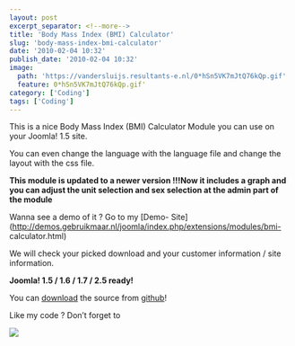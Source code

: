 ```yaml
---
layout: post
excerpt_separator: <!--more-->
title: 'Body Mass Index (BMI) Calculator'
slug: 'body-mass-index-bmi-calculator'
date: '2010-02-04 10:32'
publish_date: '2010-02-04 10:32'
image:
  path: 'https://vandersluijs.resultants-e.nl/0*hSn5VK7mJtQ76kQp.gif'
  feature: 0*hSn5VK7mJtQ76kQp.gif'
category: ['Coding']
tags: ['Coding']
---
```

This is a nice Body Mass Index (BMI) Calculator Module you can use on your
Joomla! 1.5 site.

You can even change the language with the language file and change the layout
with the css file.

 **This module is updated to a newer version !!!Now it includes a graph and
you can adjust the unit selection and sex selection at the admin part of the
module**

Wanna see a demo of it ? Go to my [Demo-
Site](http://demos.gebruikmaar.nl/joomla/index.php/extensions/modules/bmi-
calculator.html)  
  
We will check your picked download and your customer information / site
information.  
  
 **Joomla! 1.5 / 1.6 / 1.7 / 2.5 ready!**  
  
You can [download](https://github.com/tvdsluijs/bmi-calc/) the source from
[github](https://github.com/tvdsluijs/bmi-calc/)!  
  
Like my code ? Don’t forget to

![](https://vandersluijs.resultants-e.nl/0*hSn5VK7mJtQ76kQp.gif)

